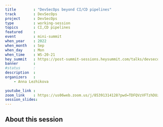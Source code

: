 ```yaml
---
title        : "DevSecOps beyond CI/CD pipelines"
track        : DevSecOps
project      : DevSecOps
type         : working-session
topics       : CI,CD pipelines
featured     :
event        : mini-summit
when_year    : 2022
when_month   : Sep
when_day     : Mon
when_time    : WS-20-21
hey_summit   : https://post-summit-sessions.heysummit.com/talks/devsecops-beyond-cicd-pipelines/
banner       : 
#status      : 
description  :
organizers   :
    - Anna Lezhikova
       
youtube_link : 
zoom_link    : https://us06web.zoom.us/j/85391314128?pwd=TDFQVzVFTzhDUzlsYWM0VHV0NnYzZz09
session_slides:
---
```




## About this session
